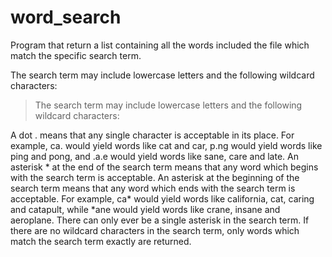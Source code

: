 # word_search
Program that return a list containing all the words included the file which match the specific search term.

The search term may include lowercase letters and the following wildcard characters:

> The search term may include lowercase letters and the following wildcard characters:

A dot . means that any single character is acceptable in its place. For example, ca. would yield words like cat and car, p.ng would yield words like ping and pong, and .a.e would yield words like sane, care and late.
An asterisk * at the end of the search term means that any word which begins with the search term is acceptable. An asterisk at the beginning of the search term means that any word which ends with the search term is acceptable. For example, ca* would yield words like california, cat, caring and catapult, while *ane would yield words like crane, insane and aeroplane. There can only ever be a single asterisk in the search term.
If there are no wildcard characters in the search term, only words which match the search term exactly are returned.
